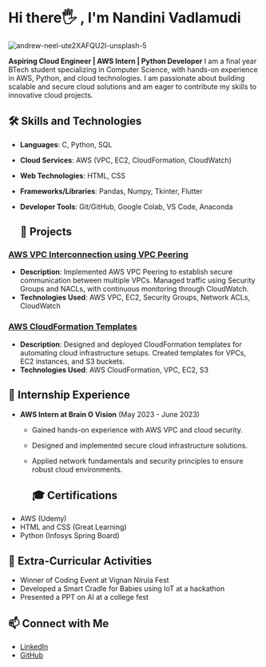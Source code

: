 # Hi there🖐 , I'm Nandini Vadlamudi

![andrew-neel-ute2XAFQU2I-unsplash-5](https://github.com/user-attachments/assets/d6d0632c-dec6-49ca-9ce1-f88239cb7cf3)


**Aspiring Cloud Engineer | AWS Intern | Python Developer**
I am a final year BTech student specializing in Computer Science, with hands-on experience in AWS, Python, and cloud technologies. I am passionate about building scalable and secure cloud solutions and am eager to contribute my skills to innovative cloud projects.

## 🛠️ Skills and Technologies
- **Languages**: C, Python, SQL
- **Cloud Services**: AWS (VPC, EC2, CloudFormation, CloudWatch)
- **Web Technologies**: HTML, CSS
- **Frameworks/Libraries**: Pandas, Numpy, Tkinter, Flutter
- **Developer Tools**: Git/GitHub, Google Colab, VS Code, Anaconda

  ## 🚀 Projects

### [AWS VPC Interconnection using VPC Peering](https://github.com/your-repo-link)
- **Description**: Implemented AWS VPC Peering to establish secure communication between multiple VPCs. Managed traffic using Security Groups and NACLs, with continuous monitoring through CloudWatch.
- **Technologies Used**: AWS VPC, EC2, Security Groups, Network ACLs, CloudWatch

### [AWS CloudFormation Templates](https://github.com/your-repo-link)
- **Description**: Designed and deployed CloudFormation templates for automating cloud infrastructure setups. Created templates for VPCs, EC2 instances, and S3 buckets.
- **Technologies Used**: AWS CloudFormation, VPC, EC2, S3
  
## 💼 Internship Experience

- **AWS Intern at Brain O Vision** (May 2023 - June 2023)
  - Gained hands-on experience with AWS VPC and cloud security.
  - Designed and implemented secure cloud infrastructure solutions.
  - Applied network fundamentals and security principles to ensure robust cloud environments.

    ## 🎓 Certifications
- AWS (Udemy)
- HTML and CSS (Great Learning)
- Python (Infosys Spring Board)

## 🌟 Extra-Curricular Activities
- Winner of Coding Event at Vignan Nirula Fest
- Developed a Smart Cradle for Babies using IoT at a hackathon
- Presented a PPT on AI at a college fest

## 📫 Connect with Me
- [LinkedIn](https://www.linkedin.com/in/nandini-vadlamudi-683451238)
- [GitHub](https://github.com/vadlamudi-nandini)

